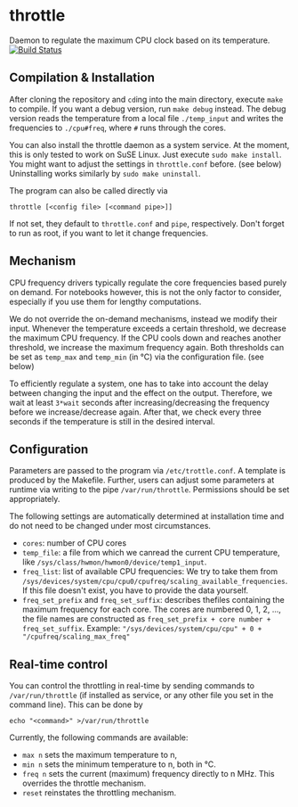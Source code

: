 throttle
========

Daemon to regulate the maximum CPU clock based on its temperature.
[![Build Status](https://travis-ci.org/aaronpuchert/throttle.svg?branch=master)](https://travis-ci.org/aaronpuchert/throttle)

Compilation & Installation
--------------------------
After cloning the repository and `cd`ing into the main directory, execute `make` to compile. If you want a debug version, run `make debug` instead. The debug version reads the temperature from  a local file `./temp_input` and writes the frequencies to `./cpu#freq`, where `#` runs through the cores.

You can also install the throttle daemon as a system service. At the moment, this is only tested to work on SuSE Linux. Just execute `sudo make install`. You might want to adjust the settings in `throttle.conf` before. (see below) Uninstalling works similarly by `sudo make uninstall`.

The program can also be called directly via

	throttle [<config file> [<command pipe>]]

If not set, they default to `throttle.conf` and `pipe`, respectively. Don't forget to run as root, if you want to let it change frequencies.

Mechanism
---------
CPU frequency drivers typically regulate the core frequencies based purely on demand. For notebooks however, this is not the only factor to consider, especially if you use them for lengthy computations.

We do not override the on-demand mechanisms, instead we modify their input. Whenever the temperature exceeds a certain threshold, we decrease the maximum CPU frequency. If the CPU cools down and reaches another threshold, we increase the maximum frequency again. Both thresholds can be set as `temp_max` and `temp_min` (in °C) via the configuration file. (see below)

To efficiently regulate a system, one has to take into account the delay between changing the input and the effect on the output. Therefore, we wait at least `3*wait` seconds after increasing/decreasing the frequency before we increase/decrease again. After that, we check every three seconds if the temperature is still in the desired interval.

Configuration
-------------
Parameters are passed to the program via `/etc/trottle.conf`. A template is produced by the Makefile. Further, users can adjust some parameters at runtime via writing to the pipe `/var/run/throttle`. Permissions should be set appropriately.

The following settings are automatically determined at installation time and do not need to be changed under most circumstances.
- `cores`: number of CPU cores
- `temp_file`: a file from which we canread the current CPU temperature, like `/sys/class/hwmon/hwmon0/device/temp1_input`.
- `freq_list`: list of available CPU frequencies: We try to take them from `/sys/devices/system/cpu/cpu0/cpufreq/scaling_available_frequencies`. If this file doesn't exist, you have to provide the data yourself.
- `freq_set_prefix` and `freq_set_suffix`: describes thefiles containing the maximum frequency for each core. The cores are numbered 0, 1, 2, ..., the file names are constructed as `freq_set_prefix + core number + freq_set_suffix`. Example: `"/sys/devices/system/cpu/cpu" + 0 + "/cpufreq/scaling_max_freq"`

Real-time control
-----------------
You can control the throttling in real-time by sending commands to `/var/run/throttle` (if installed as service, or any other file you set in the command line). This can be done by

	echo "<command>" >/var/run/throttle

Currently, the following commands are available:

*	`max n` sets the maximum temperature to n,
*	`min n` sets the minimum temperature to n, both in °C.
*	`freq n` sets the current (maximum) frequency directly to n MHz. This overrides the throttle mechanism.
*	`reset` reinstates the throttling mechanism.
